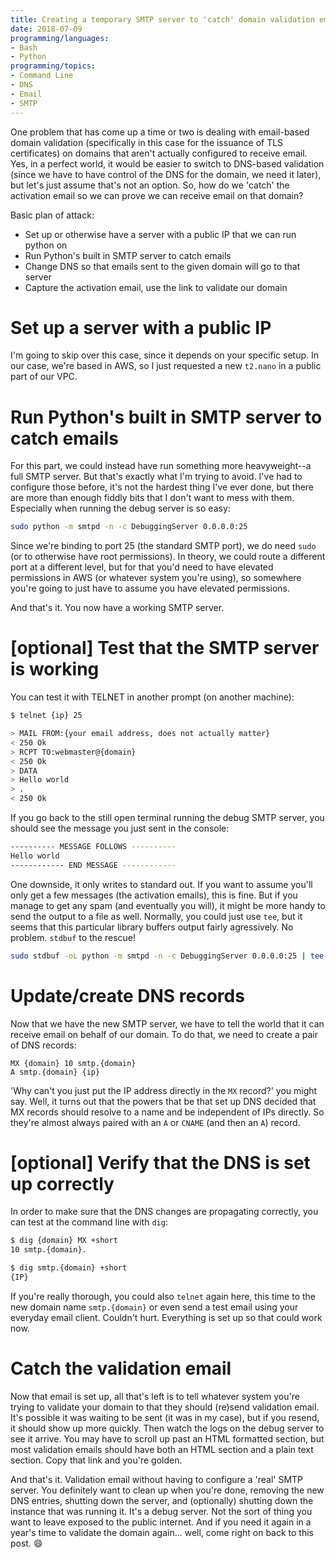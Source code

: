 ```yaml
---
title: Creating a temporary SMTP server to 'catch' domain validation emails
date: 2018-07-09
programming/languages:
- Bash
- Python
programming/topics:
- Command Line
- DNS
- Email
- SMTP
---
```

One problem that has come up a time or two is dealing with email-based domain validation (specifically in this case for the issuance of TLS certificates) on domains that aren't actually configured to receive email. Yes, in a perfect world, it would be easier to switch to DNS-based validation (since we have to have control of the DNS for the domain, we need it later), but let's just assume that's not an option. So, how do we 'catch' the activation email so we can prove we can receive email on that domain?

<!--more-->

Basic plan of attack:

- Set up or otherwise have a server with a public IP that we can run python on
- Run Python's built in SMTP server to catch emails
- Change DNS so that emails sent to the given domain will go to that server
- Capture the activation email, use the link to validate our domain

# Set up a server with a public IP

I'm going to skip over this case, since it depends on your specific setup. In our case, we're based in AWS, so I just requested a new `t2.nano` in a public part of our VPC.

# Run Python's built in SMTP server to catch emails

For this part, we could instead have run something more heavyweight--a full SMTP server. But that's exactly what I'm trying to avoid. I've had to configure those before, it's not the hardest thing I've ever done, but there are more than enough fiddly bits that I don't want to mess with them. Especially when running the debug server is so easy:

```bash
sudo python -m smtpd -n -c DebuggingServer 0.0.0.0:25
```

Since we're binding to port 25 (the standard SMTP port), we do need `sudo` (or to otherwise have root permissions). In theory, we could route a different port at a different level, but for that you'd need to have elevated permissions in AWS (or whatever system you're using), so somewhere you're going to just have to assume you have elevated permissions.

And that's it. You now have a working SMTP server.

# [optional] Test that the SMTP server is working

You can test it with TELNET in another prompt (on another machine):

```bash
$ telnet {ip} 25

> MAIL FROM:{your email address, does not actually matter}
< 250 Ok
> RCPT TO:webmaster@{domain}
< 250 Ok
> DATA
> Hello world
> .
< 250 Ok
```

If you go back to the still open terminal running the debug SMTP server, you should see the message you just sent in the console:

```bash
---------- MESSAGE FOLLOWS ----------
Hello world
------------ END MESSAGE ------------
```

One downside, it only writes to standard out. If you want to assume you'll only get a few messages (the activation emails), this is fine. But if you manage to get any spam (and eventually you will), it might be more handy to send the output to a file as well. Normally, you could just use `tee`, but it seems that this particular library buffers output fairly agressively. No problem. `stdbuf` to the rescue!

```bash
sudo stdbuf -oL python -m smtpd -n -c DebuggingServer 0.0.0.0:25 | tee mail.log
```

# Update/create DNS records

Now that we have the new SMTP server, we have to tell the world that it can receive email on behalf of our domain. To do that, we need to create a pair of DNS records:

```text
MX {domain} 10 smtp.{domain}
A smtp.{domain} {ip}
```

'Why can't you just put the IP address directly in the `MX` record?' you might say. Well, it turns out that the powers that be that set up DNS decided that MX records should resolve to a name and be independent of IPs directly. So they're almost always paired with an `A` or `CNAME` (and then an `A`) record.

# [optional] Verify that the DNS is set up correctly

In order to make sure that the DNS changes are propagating correctly, you can test at the command line with `dig`:

```bash
$ dig {domain} MX +short
10 smtp.{domain}.

$ dig smtp.{domain} +short
{IP}
```

If you're really thorough, you could also `telnet` again here, this time to the new domain name `smtp.{domain}` or even send a test email using your everyday email client. Couldn't hurt. Everything is set up so that could work now.

# Catch the validation email

Now that email is set up, all that's left is to tell whatever system you're trying to validate your domain to that they should (re)send validation email. It's possible it was waiting to be sent (it was in my case), but if you resend, it should show up more quickly. Then watch the logs on the debug server to see it arrive. You may have to scroll up past an HTML formatted section, but most validation emails should have both an HTML section and a plain text section. Copy that link and you're golden.

And that's it. Validation email without having to configure a 'real' SMTP server. You definitely want to clean up when you're done, removing the new DNS entries, shutting down the server, and (optionally) shutting down the instance that was running it. It's a debug server. Not the sort of thing you want to leave exposed to the public internet. And if you need it again in a year's time to validate the domain again... well, come right on back to this post. :smile:
